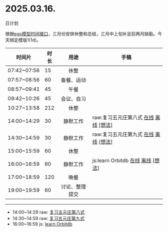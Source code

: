 # 2025.03.16.
日计划

根据[ego模型时间接口](https://gitee.com/hyg/blog/blob/master/timeflow.md)，三月份安排休整和总结，三月中上旬补足前两月缺勤。今天绑定模版1(1d)。

| 时间片 | 时长 | 用途 | 手稿 |
| --- | --- | :---: | --- |
| 07:42~07:56 | 15 | 休整 |  |
| 07:57~08:56 | 60 | 备餐、运动 |  |
| 08:57~09:41 | 45 | 午餐 |  |
| 09:42~10:26 | 45 | 会议、自习 |  |
| 10:27~13:58 | 212 | 休整 |  |
| 14:00~14:29 | 30 | 静默工作 | raw:复习五元庄第八式 [在线](http://simp.ly/p/8t3vlk) [离线](../../draft/2025/20250316140000.md) <a href="mailto:huangyg@mars22.com?subject=关于2025.03.16.[raw:复习五元庄第八式]任务&body=日期: 20250316%0D%0A序号: 5%0D%0A手稿:../../draft/2025/20250316140000.md%0D%0A---请勿修改邮件主题及以上内容 从下一行开始写您的想法---%0D%0A">[想法]</a> |
| 14:30~14:59 | 30 | 静默工作 | raw:复习五元庄第九式 [在线](http://simp.ly/p/5k9gJy) [离线](../../draft/2025/20250316143000.md) <a href="mailto:huangyg@mars22.com?subject=关于2025.03.16.[raw:复习五元庄第九式]任务&body=日期: 20250316%0D%0A序号: 6%0D%0A手稿:../../draft/2025/20250316143000.md%0D%0A---请勿修改邮件主题及以上内容 从下一行开始写您的想法---%0D%0A">[想法]</a> |
| 15:00~15:59 | 60 | 休整 |  |
| 16:00~16:59 | 60 | 静默工作 | js:learn Orbitdb [在线](http://simp.ly/p/4QDThK) [离线](../../draft/2025/20250316160000.md) <a href="mailto:huangyg@mars22.com?subject=关于2025.03.16.[js:learn Orbitdb]任务&body=日期: 20250316%0D%0A序号: 8%0D%0A手稿:../../draft/2025/20250316160000.md%0D%0A---请勿修改邮件主题及以上内容 从下一行开始写您的想法---%0D%0A">[想法]</a> |
| 17:00~18:59 | 120 | 晚餐 |  |
| 19:00~19:59 | 60 | 讨论、整理提交 |  |

---

- 14:00~14:29	raw: [复习五元庄第八式](../../draft/2025/20250316.01.md)
- 14:30~14:59	raw: [复习五元庄第九式](../../draft/2025/20250316.02.md)
- 16:00~16:59	js: [learn Orbitdb](../../draft/2025/20250316.03.md)
